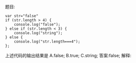 题目:
    
    var str="false"
    if (str.length > 4) {
        console.log("false");
    } else if (str.length < 3) {
        console.log("string");
    } else {
        console.log("str.length===4");
    };

上述代码的输出结果是
A.false; 
B.true;
C.string; 
答案:false;
解释:
